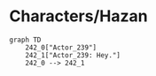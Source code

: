 # Characters/Hazan


```mermaid
graph TD
    242_0["Actor_239"]
    242_1["Actor_239: Hey."]
    242_0 --> 242_1
```